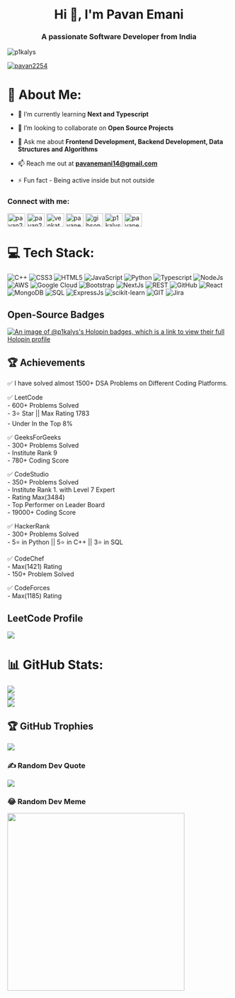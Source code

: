 <h1 align="center">Hi 👋, I'm Pavan Emani</h1>
<h3 align="center">A passionate Software Developer from India </h3>
 
<p align="left"> <img src="https://komarev.com/ghpvc/?username=p1kalys&label=Profile%20views&color=0e75b6&style=flat" alt="p1kalys" /> </p>

<p align="left"> <a href="https://twitter.com/pavan2254" target="blank"><img src="https://img.shields.io/twitter/follow/pavan2254?logo=twitter&style=for-the-badge" alt="pavan2254" /></a> </p>


# 💫 About Me:



- 🌱 I’m currently learning **Next and Typescript**

- 👯 I’m looking to collaborate on **Open Source Projects**

- 💬 Ask me about **Frontend Development, Backend Development, Data Structures and Algorithms**

- 📫 Reach me out at **pavanemani14@gmail.com**

- ⚡ Fun fact - Being active inside but not outside



<h3 align="left">Connect with me:</h3>
<p align="left">
<a href="https://codepen.io/pavan2606" target="blank"><img align="center" src="https://raw.githubusercontent.com/rahuldkjain/github-profile-readme-generator/master/src/images/icons/Social/codepen.svg" alt="pavan2606" height="30" width="40" /></a>
<a href="https://twitter.com/pavan2254" target="blank"><img align="center" src="https://raw.githubusercontent.com/rahuldkjain/github-profile-readme-generator/master/src/images/icons/Social/twitter.svg" alt="pavan2254" height="30" width="40" /></a>
<a href="https://linkedin.com/in/venkata-pavankalyan-emani/" target="blank"><img align="center" src="https://raw.githubusercontent.com/rahuldkjain/github-profile-readme-generator/master/src/images/icons/Social/linked-in-alt.svg" alt="venkata-pavankalyan-emani/" height="30" width="40" /></a>
<a href="https://www.codechef.com/users/pavanemani14" target="blank"><img align="center" src="https://cdn.jsdelivr.net/npm/simple-icons@3.1.0/icons/codechef.svg" alt="pavanemani14" height="30" width="40" /></a>
<a href="https://www.hackerrank.com/gibsongaleo" target="blank"><img align="center" src="https://raw.githubusercontent.com/rahuldkjain/github-profile-readme-generator/master/src/images/icons/Social/hackerrank.svg" alt="gibsongaleo" height="30" width="40" /></a>
<a href="https://www.leetcode.com/p1kalys" target="blank"><img align="center" src="https://raw.githubusercontent.com/rahuldkjain/github-profile-readme-generator/master/src/images/icons/Social/leet-code.svg" alt="p1kalys" height="30" width="40" /></a>
<a href="https://auth.geeksforgeeks.org/user/pavanemani14/profile" target="blank"><img align="center" src="https://raw.githubusercontent.com/rahuldkjain/github-profile-readme-generator/master/src/images/icons/Social/geeks-for-geeks.svg" alt="pavanemani14/profile" height="30" width="40" /></a>
</p>


# 💻 Tech Stack:
![C++](https://img.shields.io/badge/c++-%2300599C.svg?style=flat&logo=c%2B%2B&logoColor=white) ![CSS3](https://img.shields.io/badge/css3-%231572B6.svg?style=flat&logo=css3&logoColor=white) ![HTML5](https://img.shields.io/badge/html5-%23E34F26.svg?style=flat&logo=html5&logoColor=white) ![JavaScript](https://img.shields.io/badge/javascript-%23323330.svg?style=flat&logo=javascript&logoColor=%23F7DF1E) ![Python](https://img.shields.io/badge/python-3670A0?style=flat&logo=python&logoColor=ffdd54) ![Typescript](https://img.shields.io/badge/rust-%23000000.svg?style=flat&logo=rust&logoColor=white) ![NodeJs](https://img.shields.io/badge/heroku-%23430098.svg?style=flat&logo=heroku&logoColor=white) ![AWS](https://img.shields.io/badge/AWS-%23FF9900.svg?style=flat&logo=amazon-aws&logoColor=white) ![Google Cloud](https://img.shields.io/badge/Google%20Cloud-%234285F4.svg?style=flat&logo=google-cloud&logoColor=white) ![Bootstrap](https://img.shields.io/badge/bootstrap-%23563D7C.svg?style=flat&logo=bootstrap&logoColor=white) ![NextJs](https://img.shields.io/badge/django-%23092E20.svg?style=flat&logo=django&logoColor=white) ![REST](https://img.shields.io/badge/DJANGO-REST-ff1709?style=flat&logo=django&logoColor=white&color=ff1709&labelColor=gray) ![GitHub](https://img.shields.io/badge/GitHub-%23121011.svg?style=flat&logo=github&logoColor=white) ![React](https://img.shields.io/badge/react-%2320232a.svg?style=flat&logo=react&logoColor=%2361DAFB) ![MongoDB](https://img.shields.io/badge/MongoDB-%234ea94b.svg?style=flat&logo=mongodb&logoColor=white) ![SQL](https://img.shields.io/badge/mysql-%2300f.svg?style=flat&logo=mysql&logoColor=white) ![ExpressJs](https://img.shields.io/badge/numpy-%23013243.svg?style=flat&logo=numpy&logoColor=white) ![scikit-learn](https://img.shields.io/badge/scikit--learn-%23F7931E.svg?style=flat&logo=scikit-learn&logoColor=white) ![GIT](https://img.shields.io/badge/Git-fc6d26?style=flat&logo=git&logoColor=white) ![Jira](https://img.shields.io/badge/jira-%230A0FFF.svg?style=flat&logo=jira&logoColor=white) 

## Open-Source Badges

[![An image of @p1kalys's Holopin badges, which is a link to view their full Holopin profile](https://holopin.me/p1kalys)](https://holopin.io/@p1kalys)

## 🏆 Achievements


✅ I have solved almost 1500+ DSA Problems on Different Coding Platforms. <br>

✅  LeetCode <br>
    - 600+ Problems Solved <br>
    - 3⭐ Star || Max Rating 1783 <br>
    - Under In the Top 8% <br>

✅  GeeksForGeeks <br>
    - 300+ Problems Solved <br>
    - Institute Rank 9 <br>
    - 780+ Coding Score <br>

✅ CodeStudio <br>
    - 350+ Problems Solved <br>
    - Institute Rank 1. with Level 7 Expert <br>
    - Rating Max(3484) <br>
    - Top Performer on Leader Board <br>
    - 19000+ Coding Score  <br>


✅ HackerRank <br>
    - 300+ Problems Solved <br>
    - 5⭐ in Python || 5⭐ in C++ || 3⭐ in SQL <br>

✅ CodeChef <br>
    - Max(1421) Rating <br>
    - 150+ Problem Solved <br>

✅ CodeForces <br>
    - Max(1185) Rating <br>

## LeetCode Profile
![](https://leetcard.jacoblin.cool/p1kalys?ext=heatmap)


# 📊 GitHub Stats:
![](https://github-readme-stats.vercel.app/api?username=p1kalys&theme=tokyonight&hide_border=false&include_all_commits=true&count_private=false)<br/>
![](https://github-readme-streak-stats.herokuapp.com/?user=p1kalys&theme=tokyonight&hide_border=false)<br/>
![](https://github-readme-stats.vercel.app/api/top-langs/?username=p1kalys&theme=tokyonight&hide_border=false&include_all_commits=true&count_private=false&layout=compact)



## 🏆 GitHub Trophies
![](https://github-profile-trophy.vercel.app/?username=p1kalys&theme=onestar&no-frame=false&no-bg=false&margin-w=4)



### ✍️ Random Dev Quote
![](https://quotes-github-readme.vercel.app/api?type=horizontal&theme=merko)



### 😂 Random Dev Meme
<img src='https://randommeme-five.vercel.app/' style="height: 400px;"/>

